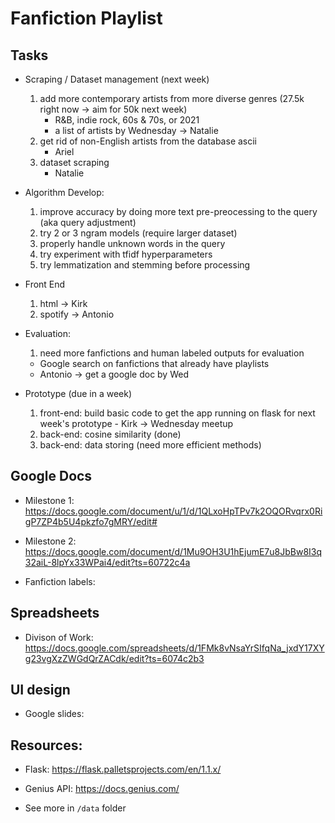 # Fanfiction Playlist

## Tasks

- Scraping / Dataset management (next week)
    1. add more contemporary artists from more diverse genres (27.5k right now -> aim for 50k next week)
        - R&B, indie rock, 60s & 70s, or 2021
        - a list of artists by Wednesday -> Natalie
    2. get rid of non-English artists from the database ascii 
        - Ariel
    3. dataset scraping
        - Natalie

- Algorithm Develop:
    1. improve accuracy by doing more text pre-preocessing to the query (aka query adjustment)
    2. try 2 or 3 ngram models (require larger dataset)
    3. properly handle unknown words in the query
    4. try experiment with tfidf hyperparameters
    5. try lemmatization and stemming before processing
  
- Front End
    1. html -> Kirk
    2. spotify -> Antonio

- Evaluation:
    1. need more fanfictions and human labeled outputs for evaluation
    - Google search on fanfictions that already have playlists
    - Antonio -> get a google doc by Wed

- Prototype (due in a week)
    1. front-end: build basic code to get the app running on flask for next week's prototype
      - Kirk -> Wednesday meetup
    2. back-end: cosine similarity (done)
    3. back-end: data storing (need more efficient methods)


## Google Docs

- Milestone 1: https://docs.google.com/document/u/1/d/1QLxoHpTPv7k2OQORvqrx0RigP7ZP4b5U4pkzfo7gMRY/edit#

- Milestone 2: https://docs.google.com/document/d/1Mu9OH3U1hEjumE7u8JbBw8I3q32aiL-8lpYx33WPai4/edit?ts=60722c4a

- Fanfiction labels: 

## Spreadsheets

- Divison of Work: https://docs.google.com/spreadsheets/d/1FMk8vNsaYrSIfqNa_jxdY17XYg23vgXzZWGdQrZACdk/edit?ts=6074c2b3

## UI design

- Google slides: 

## Resources:

- Flask: https://flask.palletsprojects.com/en/1.1.x/

- Genius API: https://docs.genius.com/

- See more in `/data` folder
